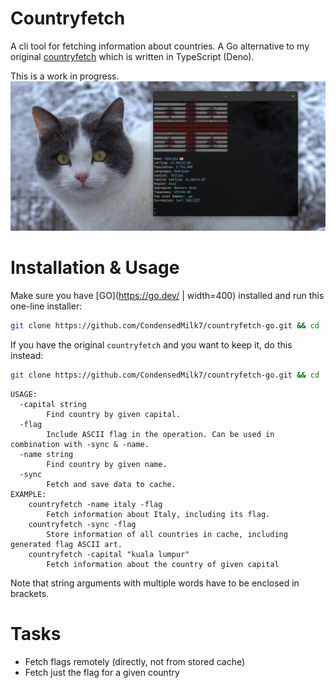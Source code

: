 # Countryfetch

A cli tool for fetching information about countries. A Go alternative to my original
[countryfetch](https://github.com/CondensedMilk7/countryfetch) which is written in TypeScript (Deno).

This is a work in progress.
![](./media/countryfetch-go.jpg)

# Installation & Usage

Make sure you have [GO](https://go.dev/ | width=400) installed and run this one-line installer:

```bash
git clone https://github.com/CondensedMilk7/countryfetch-go.git && cd ./countryfetch-go && go install
```

If you have the original `countryfetch` and you want to keep it, do this instead:

```bash
git clone https://github.com/CondensedMilk7/countryfetch-go.git && cd ./countryfetch-go && go build -o countryfetch-go && cp ./countryfetch-go ~/.local/bin/

```

```
USAGE:
  -capital string
    	Find country by given capital.
  -flag
    	Include ASCII flag in the operation. Can be used in combination with -sync & -name.
  -name string
    	Find country by given name.
  -sync
    	Fetch and save data to cache.
EXAMPLE:
    countryfetch -name italy -flag
	    Fetch information about Italy, including its flag.
    countryfetch -sync -flag
	    Store information of all countries in cache, including generated flag ASCII art.
    countryfetch -capital "kuala lumpur"
	    Fetch information about the country of given capital
```

Note that string arguments with multiple words have to be enclosed in brackets.

# Tasks

- Fetch flags remotely (directly, not from stored cache)
- Fetch just the flag for a given country
